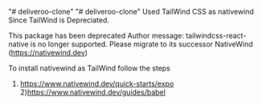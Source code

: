 "# deliveroo-clone" 
"# deliveroo-clone" 
Used TailWind CSS as nativewind Since TailWind is Depreciated.
<!--  -->

This package has been deprecated
Author message:
tailwindcss-react-native is no longer supported. Please migrate to its successor NativeWind (https://nativewind.dev)

To install nativewind as TailWind follow the steps
1) https://www.nativewind.dev/quick-starts/expo
2)https://www.nativewind.dev/guides/babel